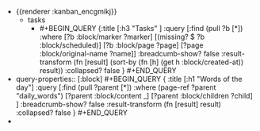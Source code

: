 - {{renderer :kanban_encgmikj}}
	- tasks
		- #+BEGIN_QUERY
		  {:title [:h3 "Tasks" ]
		  :query [:find (pull ?b [*])
		  :where
		    [?b :block/marker ?marker]
		    [(missing? $ ?b :block/scheduled)]
		    [?b :block/page ?page]
		    [?page :block/original-name ?name]]
		  :breadcumb-show? false
		  :result-transform (fn [result]
		  (sort-by (fn [h]
		  (get h :block/created-at)) result))
		  :collapsed? false
		  }
		  #+END_QUERY
- query-properties:: [:block]
  #+BEGIN_QUERY
  {
  :title [:h1 "Words of the day"]
   :query [:find (pull ?parent [*])
           :where
           (page-ref ?parent "daily_words")
           [?parent :block/content _]
  [?parent :block/children ?child]
  ]
   :breadcrumb-show? false
   :result-transform (fn [result] result)
   :collapsed? false
  }
  #+END_QUERY
-